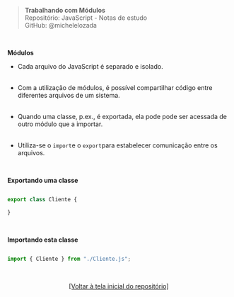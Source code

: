 > **Trabalhando com Módulos**  
> Repositório: JavaScript - Notas de estudo     
> GitHub: @michelelozada
&nbsp;
     
&nbsp;   

**Módulos**
&nbsp; 

- Cada arquivo do JavaScript é separado e isolado.  
&nbsp; 

- Com a utilização de módulos, é possível compartilhar código entre diferentes arquivos de um sistema.  
&nbsp; 

- Quando uma classe, p.ex., é exportada, ela pode pode ser acessada de outro módulo que a importar.  
&nbsp; 

- Utiliza-se o `import`e o `export`para estabelecer comunicação entre os arquivos.  

&nbsp;  

**Exportando uma classe**   
```js

export class Cliente {

}
```

&nbsp;  

**Importando esta classe**    
```js

import { Cliente } from "./Cliente.js";
```

&nbsp;

<div align="center">
<a href="https://github.com/michelelozada/JavaScript-Study-Notes">[Voltar à tela inicial do repositório]</a>
</div>




